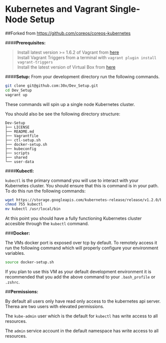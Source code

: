 # Kubernetes and Vagrant Single-Node Setup

##Forked from https://github.com/coreos/coreos-kubernetes

####**Prerequisites:** 
> Install latest version >= 1.6.2 of Vagrant from [here](https://www.vagrantup.com/downloads.html)  
> Install Vagrant Triggers from a terminal with `vagrant plugin install vagrant-triggers`  
> Install the latest version of Virtual Box from [here](https://www.virtualbox.org/wiki/Downloads)  

####**Setup:**
From your development directory run the following commands.

```sh
git clone git@github.com:30x/Dev_Setup.git
cd Dev_Setup
vagrant up
```
These commands will spin up a single node Kubernetes cluster. 

You should also be see the following directory structure:

```
Dev-Setup
├── LICENSE
├── README.md
├── Vagrantfile
├── ctl-setup.sh
├── docker-setup.sh
├── kubeconfig
├── scripts
├── shared
└── user-data
```

####**Kubectl:**

```kubectl``` is the primary command you will use to interact with your Kubernetes cluster. You should ensure that this is command is in your path. To do this run the following commands:

```sh
wget https://storage.googleapis.com/kubernetes-release/release/v1.2.0/bin/darwin/amd64/kubectl
chmod 755 kubectl
mv kubectl /usr/local/bin
```  
At this point you should have a fully functioning Kubernetes cluster accesible through the ```kubectl``` command.

###**Docker:**

The VMs docker port is exposed over tcp by default. To remotely access it run the following command which will properly configure your environment variables.

```sh
source docker-setup.sh
```

If you plan to use this VM as your default development environment it is recommended that you add the above command to your `.bash_profile` or `.zshrc`.


##**Permissions:**

By default all users only have read only access to the kubernetes api server. Therea are two users with elevated permissions.

The `kube-admin` user which is the default for `kubectl` has write access to all resources.

The `admin` service account in the default namespace has write access to all resources.

